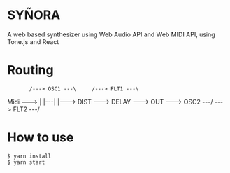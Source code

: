 # SYÑORA

A web based synthesizer using Web Audio API and Web MIDI API, using Tone.js and React

# Routing

           /---> OSC1 ---\     /---> FLT1 ---\
Midi ---> |               |---|               |---> DIST ---> DELAY ---> OUT
           \---> OSC2 ---/     \---> FLT2 ---/

# How to use

```shell
$ yarn install
$ yarn start
```
